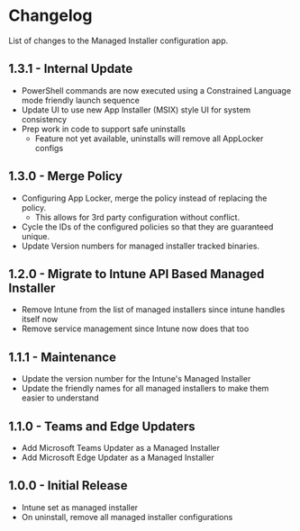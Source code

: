 # Changelog

List of changes to the Managed Installer configuration app.

## 1.3.1 - Internal Update

- PowerShell commands are now executed using a Constrained Language mode friendly launch sequence
- Update UI to use new App Installer (MSIX) style UI for system consistency
- Prep work in code to support safe uninstalls
    - Feature not yet available, uninstalls will remove all AppLocker configs

## 1.3.0 - Merge Policy

- Configuring App Locker, merge the policy instead of replacing the policy.
    - This allows for 3rd party configuration without conflict.
- Cycle the IDs of the configured policies so that they are guaranteed unique.
- Update Version numbers for managed installer tracked binaries.

## 1.2.0 - Migrate to Intune API Based Managed Installer

- Remove Intune from the list of managed installers since intune handles itself now
- Remove service management since Intune now does that too

## 1.1.1 - Maintenance

- Update the version number for the Intune's Managed Installer
- Update the friendly names for all managed installers to make them easier to understand

## 1.1.0 - Teams and Edge Updaters

- Add Microsoft Teams Updater as a Managed Installer
- Add Microsoft Edge Updater as a Managed Installer

## 1.0.0 - Initial Release

- Intune set as managed installer
- On uninstall, remove all managed installer configurations

